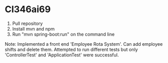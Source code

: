 # CI346ai69

1. Pull repository
2. Install mvn and npm
3. Run "mvn spring-boot:run" on the command line


Note: Implemented a front end 'Employee Rota System'. Can add employee shifts and delete them. Attempted to run different tests but only 'ControllerTest' and 'ApplicationTest' were successful.
